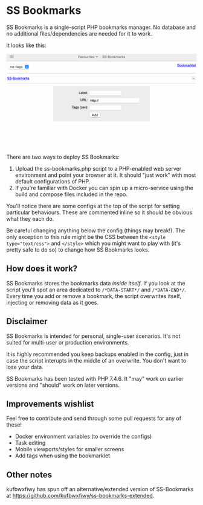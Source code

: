 # SS Bookmarks

SS Bookmarks is a single-script PHP bookmarks manager. No database and no additional files/dependencies are needed for it to work.

It looks like this:

![](docs/images/ss-bookmarks-05.gif)

There are two ways to deploy SS Bookmarks:

1. Upload the ss-bookmarks.php script to a PHP-enabled web server environment and point your browser at it. It should "just work" with most default configurations of PHP.
2. If you're familiar with Docker you can spin up a micro-service using the build and compose files included in the repo.

You'll notice there are some configs at the top of the script for setting particular behaviours. These are commented inline so it should be obvious what they each do.

Be careful changing anything below the config (things may break!). The only exception to this rule might be the CSS between the ```<style type="text/css">``` and ```</style>``` which you might want to play with (it's pretty safe to do so) to change how SS Bookmarks looks.

## How does it work?

SS Bookmarks stores the bookmarks data *inside itself*. If you look at the script you'll spot an area dedicated to ```/*DATA-START*/``` and ```/*DATA-END*/```. Every time you add or remove a bookmark, the script overwrites itself, injecting or removing data as it goes.

## Disclaimer

SS Bookmarks is intended for personal, single-user scenarios. It's not suited for multi-user or production environments.

It is highly recommended you keep backups enabled in the config, just in case the script interupts in the middle of an overwrite. You don't want to lose your data.

SS Bookmarks has been tested with PHP 7.4.6. It "may" work on earlier versions and "should" work on later versions.

## Improvements wishlist

Feel free to contribute and send through some pull requests for any of these!

- Docker environment variables (to override the configs)
- Task editing
- Mobile viewports/styles for smaller screens
- Add tags when using the bookmarklet

## Other notes

kufbwxfiwy has spun off an alternative/extended version of SS-Bookmarks at https://github.com/kufbwxfiwy/ss-bookmarks-extended.